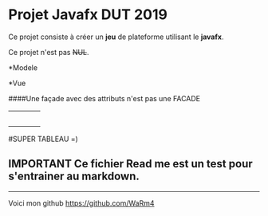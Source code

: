 # Projet Javafx DUT 2019

Ce projet consiste à créer un **jeu** de plateforme utilisant le __javafx__.

Ce projet n'est pas ~~NUL~~.

*Modele

*Vue

####Une façade avec des attributs n'est pas une FACADE

|       |       |        |        |
|-------|-------|--------|--------|
|       |       |        |        |
|       |       |        |        |
|       |       |        |        |
|       |       |        |        |
|       |       |        |        |

#SUPER TABLEAU =)

## IMPORTANT Ce fichier Read me est un test pour s'entrainer au markdown.
-----------------------------------------------------
Voici mon github https://github.com/WaRm4